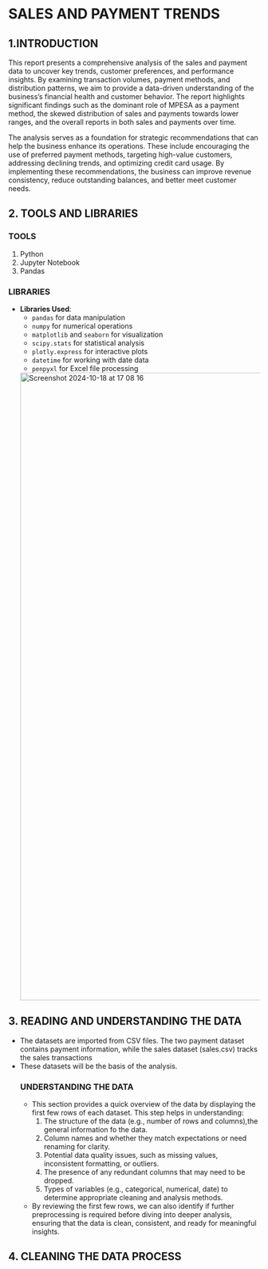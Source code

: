# SALES AND PAYMENT TRENDS
## 1.INTRODUCTION
This report presents a comprehensive analysis of the sales and payment data to uncover key trends, customer preferences, and performance insights. By examining transaction volumes, payment methods, and distribution patterns, we aim to provide a data-driven understanding of the business’s financial health and customer behavior. The report highlights significant findings such as the dominant role of MPESA as a payment method, the skewed distribution of sales and payments towards lower ranges, and the overall reports in both sales and payments over time.

The analysis serves as a foundation for strategic recommendations that can help the business enhance its operations. These include encouraging the use of preferred payment methods, targeting high-value customers, addressing declining trends, and optimizing credit card usage. By implementing these recommendations, the business can improve revenue consistency, reduce outstanding balances, and better meet customer needs.

## 2. TOOLS AND LIBRARIES
### TOOLS
1) Python
2) Jupyter Notebook
3) Pandas
### LIBRARIES
- **Libraries Used**: 
  - `pandas` for data manipulation
  - `numpy` for numerical operations
  - `matplotlib` and `seaborn` for visualization
  - `scipy.stats` for statistical analysis
  - `plotly.express` for interactive plots
  - `datetime` for working with date data
  - `penpyxl` for Excel file processing
  <img width="1256" alt="Screenshot 2024-10-18 at 17 08 16" src="https://github.com/user-attachments/assets/ce307bdc-32ff-4d69-ad6d-6b4c21ff4fd7">
## 3. READING AND UNDERSTANDING THE DATA
- The datasets are imported from CSV files. The two payment dataset contains payment information, while the sales dataset (sales.csv) tracks the sales transactions
- These datasets will be the basis of the analysis.
   ### UNDERSTANDING THE DATA
  - This section provides a quick overview of the data by displaying the first few rows of each dataset. This step helps in understanding:
    1) The structure of the data (e.g., number of rows and columns),the general information fo the data.
    2) Column names and whether they match expectations or need renaming for clarity.
    3) Potential data quality issues, such as missing values, inconsistent formatting, or outliers.
    4) The presence of any redundant columns that may need to be dropped.
    5) Types of variables (e.g., categorical, numerical, date) to determine appropriate cleaning and analysis methods.
  - By reviewing the first few rows, we can also identify if further preprocessing is required before diving into deeper analysis, ensuring that the data is clean, consistent, and ready for meaningful insights.
## 4. CLEANING THE DATA PROCESS 

